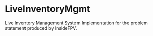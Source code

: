# LiveInventoryMgmt
Live Inventory Management System Implementation for the problem statement produced by InsideFPV.

